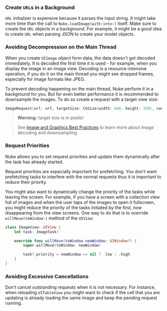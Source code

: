 ### Create `URL`s in a Background

`URL` initializer is expensive because it parses the input string. It might take more time than the call to `Nuke.loadImage(with:into:)` itself. Make sure to create the `URL` objects in a background. For example, it might be a good idea to create `URL` when parsing JSON to create your model objects.


### Avoiding Decompression on the Main Thread

When you create `UIImage` object form data, the data doesn't get decoded immediately. It is decoded the first time it is used - for example, when you display the image in an image view. Decoding is a resource-intensive operation, if you do it on the main thread you might see dropped frames, especially for image formats like JPEG.

To prevent decoding happening on the main thread, Nuke perform it in a background for you. But for even better performance it is recommended to downsample the images. To do so create a request with a target view size:

```swift
ImageRequest(url: url, targetSize: CGSize(width: 640, height: 320), contentMode: .aspectFill)
```

> **Warning:** target size is in pixels!

> See [Image and Graphics Best Practices](https://developer.apple.com/videos/play/wwdc2018/219) to learn more about image decoding and downsampling.


### Request Priorities

Nuke allows you to set request priorities and update them dynamically after the task has already started.

Request priorities are especially important for prefetching. You don't want prefetching tasks to interfere with the normal requests thus it is important to reduce their priority.

You might also want to dynamically change the priority of the tasks while leaving the screen. For example, if you have a screen with a collection view full of images and when the user taps of the images to open it fullscreen, you might reduce the priority of the tasks initiated by the first, now disappearing from the view screens. One way to do that is to override `willMove(toWindow:)` method of the `UIView`:

```swift
class ImageView: UIView {
    let task: ImageTask?

    override func willMove(toWindow newWindow: UIWindow?) {
        super.willMove(toWindow: newWindow)

        task?.priority = newWindow == nil ? .low : .high
    }
}
```


### Avoiding Excessive Cancellations

Don't cancel outstanding requests when it is not necessary. For instance, when reloading `UITableView` you might want to check if the cell that you are updating is already loading the same image and keep the pending request running.
